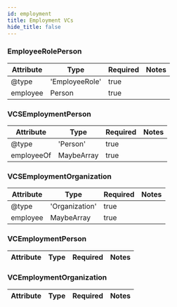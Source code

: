 ```yaml
---
id: employment
title: Employment VCs
hide_title: false
---
```



### EmployeeRolePerson
| Attribute | Type | Required | Notes |
| ---       | ---   | ---       | --- |
| @type |  'EmployeeRole' | true |  |
| employee |  Person | true |  |

### VCSEmploymentPerson
| Attribute | Type | Required | Notes |
| ---       | ---   | ---       | --- |
| @type |  'Person' | true |  |
| employeeOf |  MaybeArray<EmployeeRoleOrganization> | true |  |

### VCSEmploymentOrganization
| Attribute | Type | Required | Notes |
| ---       | ---   | ---       | --- |
| @type |  'Organization' | true |  |
| employee |  MaybeArray<EmployeeRolePerson> | true |  |

### VCEmploymentPerson
| Attribute | Type | Required | Notes |
| ---       | ---   | ---       | --- |

### VCEmploymentOrganization
| Attribute | Type | Required | Notes |
| ---       | ---   | ---       | --- |
